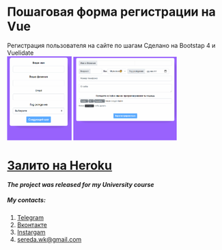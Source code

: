 # Пошаговая форма регистрации на Vue
Регистрация пользователя на сайте по шагам
Сделано на Bootstap 4 и Vuelidate  
<a href="url"><img src="form1.gif" width="30%" ></a>
<a href="url"><img src="form2.gif"  width="48%" ></a>
# [**Залито на Heroku**](https://ssereda-vue-validation.herokuapp.com/)


***The project was released for my University course***

##### My contacts:
1. [Telegram](https://tgmsg.ru/princepepper)
2. [Вконтакте](https://vk.com/princepepper)
3. [Instargam](https://www.instagram.com/prince_pepper_official/?hl=ru)
4. <sereda.wk@gmail.com>
